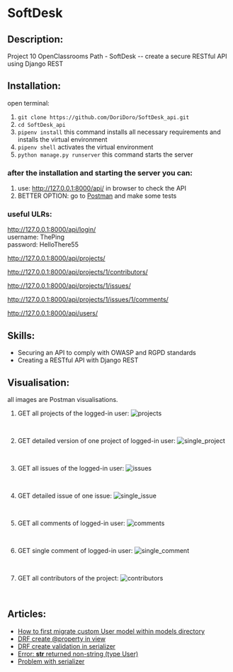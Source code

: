 # SoftDesk
## Description:
Project 10 OpenClassrooms Path  -  SoftDesk  -- create a secure RESTful API using Django REST


## Installation:
open terminal:
1. `git clone https://github.com/DoriDoro/SoftDesk_api.git`
2. `cd SoftDesk_api`
3. `pipenv install` this command installs all necessary requirements and installs the virtual environment
4. `pipenv shell` activates the virtual environment
5. `python manage.py runserver` this command starts the server

 ### after the installation and starting the server you can:
1. use: http://127.0.0.1:8000/api/ in browser to check the API 
2. BETTER OPTION: go to [Postman](https://www.postman.com/) and make some tests

 ### useful ULRs:
http://127.0.0.1:8000/api/login/ <br>
username: ThePing <br>
password: HelloThere55

http://127.0.0.1:8000/api/projects/

http://127.0.0.1:8000/api/projects/1/contributors/

http://127.0.0.1:8000/api/projects/1/issues/

http://127.0.0.1:8000/api/projects/1/issues/1/comments/

http://127.0.0.1:8000/api/users/


## Skills:
- Securing an API to comply with OWASP and RGPD standards
- Creating a RESTful API with Django REST


## Visualisation:
all images are Postman visualisations.

1. GET all projects of the logged-in user:
![projects](/README_images/GET_projects.png)
<br>

2. GET detailed version of one project of logged-in user:
![single_project](/README_images/GET_single_project.png)
<br>

3. GET all issues of the logged-in user:
![issues](/README_images/GET_issues.png)
<br>

4. GET detailed issue of one issue:
![single_issue](/README_images/GET_single_issue.png)
<br>

5. GET all comments of logged-in user:
![comments](/README_images/GET_comments.png)
<br>

6. GET single comment of logged-in user:
![single_comment](/README_images/GET_single_comment.png)
<br>

7. GET all contributors of the project:
![contributors](/README_images/GET_contributors.png)
<br>

## Articles:
- [How to first migrate custom User model within models directory](https://dev.to/doridoro/how-to-first-migrate-custom-user-model-within-models-directory-1bdl)
- [DRF create @property in view](https://dev.to/doridoro/drf-create-property-decorator-in-view-and-use-property-in-serializer-okm)
- [DRF create validation in serializer](https://dev.to/doridoro/drf-create-validation-in-serializer-421i)
- [Error: __str__ returned non-string (type User)](https://dev.to/doridoro/error-str-returned-non-string-type-user-344n)
- [Problem with serializer](https://dev.to/doridoro/what-problems-can-happen-with-different-serializer-in-drf-5e7m)